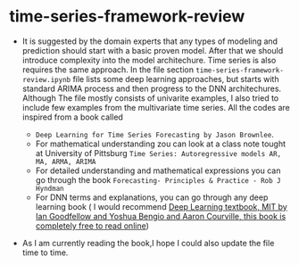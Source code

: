 # time-series-framework-review

* It is suggested by the domain experts that any types of modeling and prediction should start with a basic proven model. After that we should introduce complexity into the model architechure. Time series is also requires the same approach. In the file section `time-series-framework-review.ipynb` file lists some deep learning approaches, but starts with standard ARIMA process and then progress to the DNN architechures. Although The file mostly consists of univarite examples, I also tried to include few examples from the multivariate time series. All the codes are inspired from a book called 
    
    * `Deep Learning for Time Series Forecasting by Jason Brownlee`.
    * For mathematical understanding zou can look at a class note tought at University of Pittsburg `Time Series: Autoregressive models
AR, MA, ARMA, ARIMA`
    * For detailed understanding and mathematical expressions you can go through the book `Forecasting- Principles & Practice - Rob J Hyndman`
    * For DNN terms and explanations, you can go through any deep learning book ( I would recommend [Deep Learning textbook, MIT by Ian Goodfellow and Yoshua Bengio and Aaron Courville, this book is completely free to read online](https://www.deeplearningbook.org/))

* As I am currently reading the book,I hope I could also update the file time to time.
